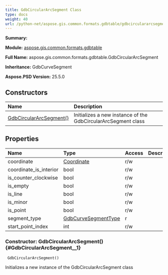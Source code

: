 ```yaml
---
title: GdbCircularArcSegment Class
type: docs
weight: 40
url: /python-net/aspose.gis.common.formats.gdbtable/gdbcirculararcsegment/
---
```


**Summary:** 

**Module:** [aspose.gis.common.formats.gdbtable](/psd/python-net/aspose.gis.common.formats.gdbtable/)

**Full Name:** aspose.gis.common.formats.gdbtable.GdbCircularArcSegment

**Inheritance:** GdbCurveSegment

**Aspose.PSD Version:** 25.5.0

## **Constructors**
| **Name** | **Description** |
| :- | :- |
| [GdbCircularArcSegment()](#GdbCircularArcSegment__1) | Initializes a new instance of the GdbCircularArcSegment class |
## **Properties**
| **Name** | **Type** | **Access** | **Description** |
| :- | :- | :- | :- |
| coordinate | [Coordinate](/psd/python-net/aspose.gis.common/coordinate) | r/w |    |
| coordinate_is_interior | bool | r/w |    |
| is_counter_clockwise | bool | r/w |    |
| is_empty | bool | r/w |    |
| is_line | bool | r/w |    |
| is_minor | bool | r/w |    |
| is_point | bool | r/w |    |
| segment_type | [GdbCurveSegmentType](/psd/python-net/aspose.gis.common.formats.gdbtable/gdbcurvesegmenttype) | r |    |
| start_point_index | int | r/w |    |


### Constructor: GdbCircularArcSegment() {#GdbCircularArcSegment__1}


```
 GdbCircularArcSegment() 
```

Initializes a new instance of the GdbCircularArcSegment class

